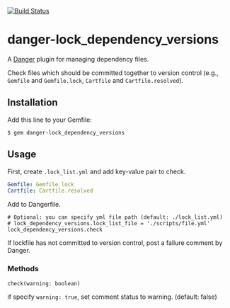 [![Build Status](https://travis-ci.org/mataku/danger-lock_dependency_versions.svg?branch=master)](https://travis-ci.org/mataku/danger-lock_dependency_versions)

# danger-lock_dependency_versions

A [Danger](http://danger.systems/ruby/) plugin for managing dependency files.

Check files which should be committed together to version control (e.g., `Gemfile` and `Gemfile.lock`, `Cartfile` and `Cartfile.resolved`).

## Installation

Add this line to your Gemfile:

```
$ gem danger-lock_dependency_versions
```

## Usage

First, create `.lock_list.yml` and add key-value pair to check.

```yaml
Gemfile: Gemfile.lock
Cartfile: Cartfile.resolved
```

Add to Dangerfile.

```
# Optional: you can specify yml file path (default: ./lock_list.yml)
# lock_dependency_versions.lock_list_file = './scripts/file.yml'
lock_dependency_versions.check
```

If lockfile has not committed to version control, post a failure comment by Danger.

### Methods

```
check(warning: boolean)
```

if specify `warning: true`, set comment status to warning. (default: false)

